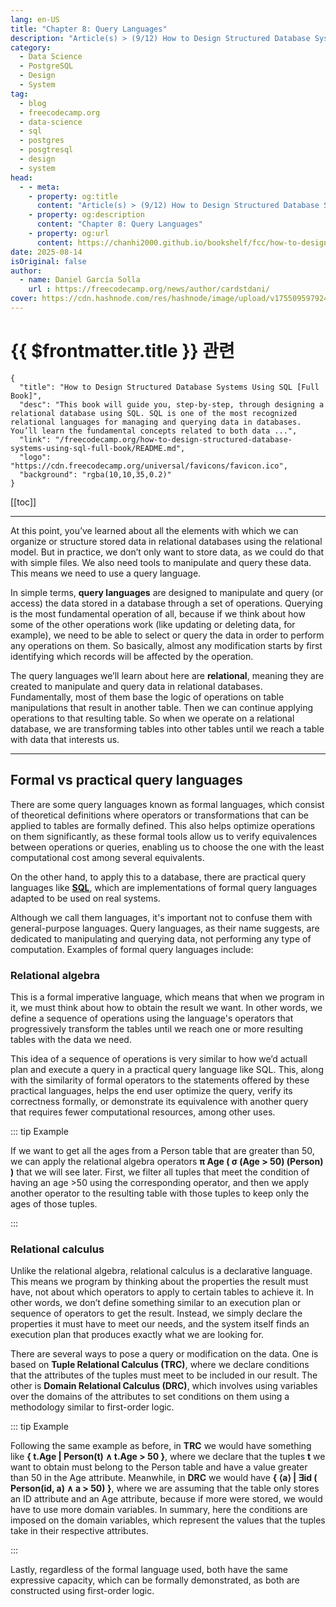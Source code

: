 ```yaml
---
lang: en-US
title: "Chapter 8: Query Languages"
description: "Article(s) > (9/12) How to Design Structured Database Systems Using SQL [Full Book]"
category:
  - Data Science
  - PostgreSQL
  - Design
  - System
tag:
  - blog
  - freecodecamp.org
  - data-science
  - sql
  - postgres
  - posgtresql
  - design
  - system
head:
  - - meta:
    - property: og:title
      content: "Article(s) > (9/12) How to Design Structured Database Systems Using SQL [Full Book]"
    - property: og:description
      content: "Chapter 8: Query Languages"
    - property: og:url
      content: https://chanhi2000.github.io/bookshelf/fcc/how-to-design-structured-database-systems-using-sql-full-book/chapter-8-query-languages.html
date: 2025-08-14
isOriginal: false
author:
  - name: Daniel García Solla
    url : https://freecodecamp.org/news/author/cardstdani/
cover: https://cdn.hashnode.com/res/hashnode/image/upload/v1755095979245/dfd39c26-3456-4e79-a01c-0b2a82f7a034.png
---
```


# {{ $frontmatter.title }} 관련

```component VPCard
{
  "title": "How to Design Structured Database Systems Using SQL [Full Book]",
  "desc": "This book will guide you, step-by-step, through designing a relational database using SQL. SQL is one of the most recognized relational languages for managing and querying data in databases. You’ll learn the fundamental concepts related to both data ...",
  "link": "/freecodecamp.org/how-to-design-structured-database-systems-using-sql-full-book/README.md",
  "logo": "https://cdn.freecodecamp.org/universal/favicons/favicon.ico",
  "background": "rgba(10,10,35,0.2)"
}
```

[[toc]]

---

<SiteInfo
  name="How to Design Structured Database Systems Using SQL [Full Book]"
  desc="This book will guide you, step-by-step, through designing a relational database using SQL. SQL is one of the most recognized relational languages for managing and querying data in databases. You’ll learn the fundamental concepts related to both data ..."
  url="https://freecodecamp.org/news/how-to-design-structured-database-systems-using-sql-full-book#heading-chapter-8-query-languages"
  logo="https://cdn.freecodecamp.org/universal/favicons/favicon.ico"
  preview="https://cdn.hashnode.com/res/hashnode/image/upload/v1755095979245/dfd39c26-3456-4e79-a01c-0b2a82f7a034.png"/>

At this point, you’ve learned about all the elements with which we can organize or structure stored data in relational databases using the relational model. But in practice, we don’t only want to store data, as we could do that with simple files. We also need tools to manipulate and query these data. This means we need to use a query language.

In simple terms, **query languages** are designed to manipulate and query (or access) the data stored in a database through a set of operations. Querying is the most fundamental operation of all, because if we think about how some of the other operations work (like updating or deleting data, for example), we need to be able to select or query the data in order to perform any operations on them. So basically, almost any modification starts by first identifying which records will be affected by the operation.

The query languages we’ll learn about here are **relational**, meaning they are created to manipulate and query data in relational databases. Fundamentally, most of them base the logic of operations on table manipulations that result in another table. Then we can continue applying operations to that resulting table. So when we operate on a relational database, we are transforming tables into other tables until we reach a table with data that interests us.

---

## Formal vs practical query languages

There are some query languages known as formal languages, which consist of theoretical definitions where operators or transformations that can be applied to tables are formally defined. This also helps optimize operations on them significantly, as these formal tools allow us to verify equivalences between operations or queries, enabling us to choose the one with the least computational cost among several equivalents.

On the other hand, to apply this to a database, there are practical query languages like [**SQL**](/freecodecamp.org/an-animated-introduction-to-sql-learn-to-query-relational-databases.md), which are implementations of formal query languages adapted to be used on real systems.

Although we call them languages, it's important not to confuse them with general-purpose languages. Query languages, as their name suggests, are dedicated to manipulating and querying data, not performing any type of computation. Examples of formal query languages include:

### Relational algebra

This is a formal imperative language, which means that when we program in it, we must think about how to obtain the result we want. In other words, we define a sequence of operations using the language's operators that progressively transform the tables until we reach one or more resulting tables with the data we need.

This idea of a sequence of operations is very similar to how we’d actuall plan and execute a query in a practical query language like SQL. This, along with the similarity of formal operators to the statements offered by these practical languages, helps the end user optimize the query, verify its correctness formally, or demonstrate its equivalence with another query that requires fewer computational resources, among other uses.

::: tip Example

If we want to get all the ages from a Person table that are greater than 50, we can apply the relational algebra operators **π Age ( σ (Age > 50) (Person) )** that we will see later. First, we filter all tuples that meet the condition of having an age >50 using the corresponding operator, and then we apply another operator to the resulting table with those tuples to keep only the ages of those tuples.

:::

### Relational calculus

Unlike the relational algebra, relational calculus is a declarative language. This means we program by thinking about the properties the result must have, not about which operators to apply to certain tables to achieve it. In other words, we don’t define something similar to an execution plan or sequence of operators to get the result. Instead, we simply declare the properties it must have to meet our needs, and the system itself finds an execution plan that produces exactly what we are looking for.

There are several ways to pose a query or modification on the data. One is based on **Tuple Relational Calculus (TRC)**, where we declare conditions that the attributes of the tuples must meet to be included in our result. The other is **Domain Relational Calculus (DRC)**, which involves using variables over the domains of the attributes to set conditions on them using a methodology similar to first-order logic.

::: tip Example

Following the same example as before, in **TRC** we would have something like **{ t.Age | Person(t) ∧ t.Age > 50 }**, where we declare that the tuples **t** we want to obtain must belong to the Person table and have a value greater than 50 in the Age attribute. Meanwhile, in **DRC** we would have **{ ⟨a⟩ | ∃id ( Person(id, a) ∧ a > 50) }**, where we are assuming that the table only stores an ID attribute and an Age attribute, because if more were stored, we would have to use more domain variables. In summary, here the conditions are imposed on the domain variables, which represent the values that the tuples take in their respective attributes.

:::

Lastly, regardless of the formal language used, both have the same expressive capacity, which can be formally demonstrated, as both are constructed using first-order logic.
